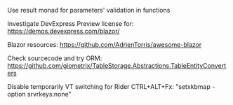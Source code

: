 Use result monad for parameters' validation in functions

Investigate DevExpress Preview license for: https://demos.devexpress.com/blazor/

Blazor resources: https://github.com/AdrienTorris/awesome-blazor

Check sourcecode and try ORM: https://github.com/giometrix/TableStorage.Abstractions.TableEntityConverters

Disable temporarily VT switching for Rider CTRL+ALT+Fx: "setxkbmap -option srvrkeys:none"